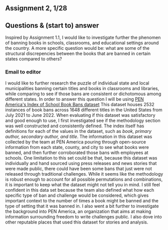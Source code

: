 ## Assignment 2, 1/28
## Questions & (start to) answer

Inspired by Assignment 1.1, I would like to investigate further the phenomen of banning books in schools, classrooms, and educational settings around the country.
A more specific question would be: what are some of the structural discrepencies between the books that are banned in certain states compared to others? 

### Email to editor
I would like to further research the puzzle of individual state and local municipalities banning certain titles and books in classrooms and libraries, while comparing to see if those bans are consistent or dichotomous among different states.
In order to answer this question I will be using [PEN America's Index of School Book Bans dataset](https://pen.org/report/banned-usa-growing-movement-to-censor-books-in-schools/#:~:text=Banned%20Book%20Data%20Snapshot,affecting%201%2C648%20unique%20book%20titles.)
This dataset houses 2532 instances of book bans across 1648 different titles in the United States from July 2021 to June 2022. 
When evaluating if this dataset was satisfactory and good enough to use, I first investigated see if the methodology section was well constructed and consistently defined. The index itself has definitions for each of the values in the dataset, such as *book, primary author, secondary author, and title*.
The information in this dataset was collected by the team at PEN America pouring through open-source information from each state, county, and city to see what books were banned, and then further corroborated those bans with employees at schools. One limitation to this set could be that, because this dataset was individually and hand sourced using press releases and news stories that were made public, there could have been some bans that just were not released through traditional challenges. While it seems like the methodology is robust enough to account for all possible permutations and combinations, it is important to keep what the dataset might not tell you in mind.
I still feel confident in this data set because the team also defined what how each specific type of ban and challenge would be considered, which gives important context to the number of times a book might be banned and the type of setting that it was banned in. 
I also went a bit further to investigate the background into PEN America, an organization that aims at making information surrounding freedom to write challenges public. I also dove into other reputable places that used this dataset for stories and analysis.
